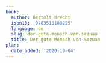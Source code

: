 ```yaml
---
book:
  author: Bertolt Brecht
  isbn13: '9783518188255'
  language: de
  slug: der-gute-mensch-von-sezuan
  title: Der gute Mensch von Sezuan
plan:
  date_added: '2020-10-04'
---
```

